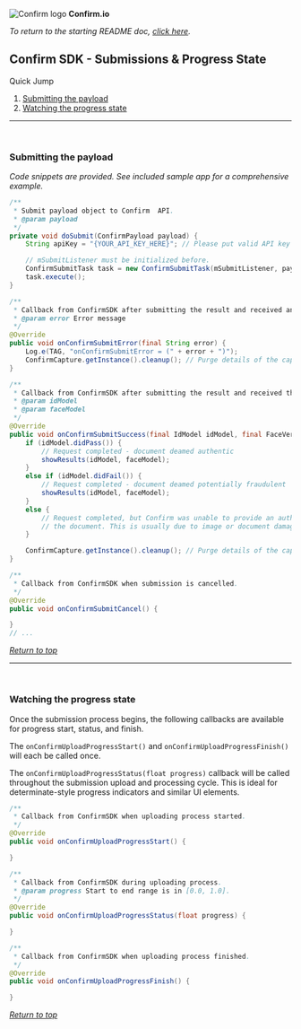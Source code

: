 <a name=top>![Confirm logo](https://s3-us-west-2.amazonaws.com/confirm.public/web-images/confirm-logo_43x34.png) **Confirm.io**</a>

*To return to the starting README doc, <a href=../README.md >click here</a>.*

## Confirm SDK - Submissions & Progress State
Quick Jump<br>
1. [Submitting the payload](#submissions) <br>
2. [Watching the progress state](#progress-state)

<hr><br>

### <a name=submissions></a>Submitting the payload

*Code snippets are provided. See included sample app for a comprehensive example.*

```java
/**
 * Submit payload object to Confirm  API.
 * @param payload
 */
private void doSubmit(ConfirmPayload payload) {
	String apiKey = "{YOUR_API_KEY_HERE}"; // Please put valid API key in here.

	// mSubmitListener must be initialized before.
	ConfirmSubmitTask task = new ConfirmSubmitTask(mSubmitListener, payload, apiKey);
	task.execute();
}

/**
 * Callback from ConfirmSDK after submitting the result and received an error.
 * @param error Error message
 */
@Override
public void onConfirmSubmitError(final String error) {
	Log.e(TAG, "onConfirmSubmitError = (" + error + ")");
	ConfirmCapture.getInstance().cleanup(); // Purge details of the capture
}

/**
 * Callback from ConfirmSDK after submitting the result and received the result.
 * @param idModel
 * @param faceModel
 */
@Override
public void onConfirmSubmitSuccess(final IdModel idModel, final FaceVerifyResponse faceModel) {
	if (idModel.didPass()) {
		// Request completed - document deamed authentic
		showResults(idModel, faceModel);
	}
	else if (idModel.didFail()) {
		// Request completed - document deamed potentially fraudulent
		showResults(idModel, faceModel);
	}
	else {
		// Request completed, but Confirm was unable to provide an authentication status for
		// the document. This is usually due to image or document damage
	}

	ConfirmCapture.getInstance().cleanup(); // Purge details of the capture
}

/**
 * Callback from ConfirmSDK when submission is cancelled.
 */
@Override
public void onConfirmSubmitCancel() {

}
// ...
```

*<a href=#top >Return to top</a>*
<hr><br>

### <a name=progress-state></a>Watching the progress state

Once the submission process begins, the following callbacks are available for progress start, status, and finish. 

The `onConfirmUploadProgressStart()` and `onConfirmUploadProgressFinish()` will each be called once. 

The `onConfirmUploadProgressStatus(float progress)` callback will be called throughout the submission upload and processing cycle. This is ideal for determinate-style progress indicators and similar UI elements.

```java
/**
 * Callback from ConfirmSDK when uploading process started.
 */
@Override
public void onConfirmUploadProgressStart() {

}

/**
 * Callback from ConfirmSDK during uploading process.
 * @param progress Start to end range is in [0.0, 1.0].
 */
@Override
public void onConfirmUploadProgressStatus(float progress) {

}

/**
 * Callback from ConfirmSDK when uploading process finished.
 */
@Override
public void onConfirmUploadProgressFinish() {

}
```

*<a href=#top >Return to top</a>*
